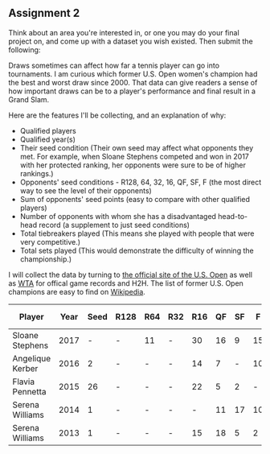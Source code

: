 ## Assignment 2

Think about an area you're interested in, or one you may do your final project on, and come up with a dataset you wish existed. Then submit the following:

Draws sometimes can affect how far a tennis player can go into tournaments. I am curious which former U.S. Open women's champion had the best and worst draw since 2000. That data can give readers a sense of how important draws can be to a player's performance and final result in a Grand Slam.  

Here are the features I'll be collecting, and an explanation of why:
* Qualified players
* Qualified year(s)
* Their seed condition (Their own seed may affect what opponents they met. For example, when Sloane Stephens competed and won in 2017 with her protected ranking, her opponents were sure to be of higher rankings.) 
* Opponents' seed conditions - R128, 64, 32, 16, QF, SF, F (the most direct way to see the level of their opponents)
* Sum of opponents' seed points (easy to compare with other qualified players)
* Number of opponents with whom she has a disadvantaged head-to-head record (a supplement to just seed conditions)
* Total tiebreakers played (This means she played with people that were very competitive.)
* Total sets played (This would demonstrate the difficulty of winning the championship.)

I will collect the data by turning to [the official site of the U.S. Open](https://www.usopen.org) as well as [WTA](http://www.wtatennis.com/) for offical game records and H2H. The list of former U.S. Open champions are easy to find on [Wikipedia](https://en.wikipedia.org/wiki/List_of_US_Open_women%27s_singles_champions).

Player | Year | Seed | R128 | R64 | R32 | R16| QF | SF | F | Sum | Disadvantaged H2H | Tiebreakers | Sets
 ----- | ---- | ---- | ---- | --- | --- | -- | -- | -- | --| ----| ------------------| ------------| ----
Sloane Stephens | 2017 | - | - | 11 | - | 30 | 16 | 9 | 15 | 81 | 0 | 1 | 18
Angelique Kerber | 2016 | 2 | - | - | - | 14 | 7 | - | 10 | 33 | 1 | 1 | 15
Flavia Pennetta | 2015 | 26 | - | - | - | 22| 5 | 2 | - | 55 | 0 | 1 | 17
Serena Williams | 2014 | 1 | - | - | - | - | 11 | 17 | 10 | 38 | 0 | 0 | 14
Serena Williams | 2013 | 1 | - | - | - | 15 | 18 | 5 | 2 | 40 | 0 | 1 | 15
